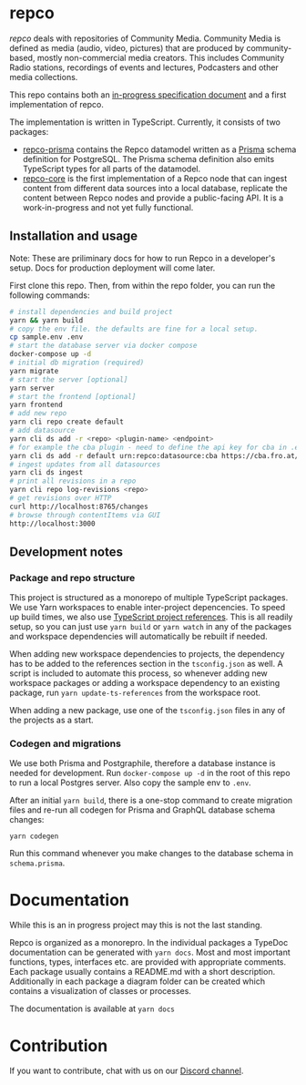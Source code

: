 # repco

_repco_ deals with repositories of Community Media. Community Media is defined as media (audio, video, pictures) that are produced by community-based, mostly non-commercial media creators. This includes Community Radio stations, recordings of events and lectures, Podcasters and other media collections.

This repo contains both an [in-progress specification document](SPEC.md) and a first implementation of repco.

The implementation is written in TypeScript. Currently, it consists of two packages:

- [repco-prisma](./packages/repco-prisma) contains the Repco datamodel written as a [Prisma](https://www.prisma.io/) schema definition for PostgreSQL. The Prisma schema definition also emits TypeScript types for all parts of the datamodel.
- [repco-core](./packages/repco-core) is the first implementation of a Repco node that can ingest content from different data sources into a local database, replicate the content between Repco nodes and provide a public-facing API. It is a work-in-progress and not yet fully functional.

## Installation and usage

Note: These are priliminary docs for how to run Repco in a developer's setup. Docs for production deployment will come later.

First clone this repo. Then, from within the repo folder, you can run the following commands:

```sh
# install dependencies and build project
yarn && yarn build
# copy the env file. the defaults are fine for a local setup.
cp sample.env .env
# start the database server via docker compose
docker-compose up -d
# initial db migration (required)
yarn migrate
# start the server [optional]
yarn server
# start the frontend [optional]
yarn frontend
# add new repo
yarn cli repo create default
# add datasource
yarn cli ds add -r <repo> <plugin-name> <endpoint>
# for example the cba plugin - need to define the api key for cba in .env file
yarn cli ds add -r default urn:repco:datasource:cba https://cba.fro.at/wp-json/wp/v2
# ingest updates from all datasources
yarn cli ds ingest
# print all revisions in a repo
yarn cli repo log-revisions <repo>
# get revisions over HTTP
curl http://localhost:8765/changes
# browse through contentItems via GUI
http://localhost:3000
```

## Development notes

### Package and repo structure

This project is structured as a monorepo of multiple TypeScript packages. We use Yarn workspaces to enable inter-project depencencies. To speed up build times, we also use [TypeScript project references](https://www.typescriptlang.org/docs/handbook/project-references.html). This is all readily setup, so you can just use `yarn build` or `yarn watch` in any of the packages and workspace dependencies will automatically be rebuilt if needed.

When adding new workspace dependencies to projects, the dependency has to be added to the references section in the `tsconfig.json` as well. A script is included to automate this process, so whenever adding new workspace packages or adding a workspace dependency to an existing package, run `yarn update-ts-references` from the workspace root.

When adding a new package, use one of the `tsconfig.json` files in any of the projects as a start.

### Codegen and migrations

We use both Prisma and Postgraphile, therefore a database instance is needed for development. Run `docker-compose up -d` in the root of this repo to run a local Postgres server. Also copy the sample env to `.env`.

After an initial `yarn build`, there is a one-stop command to create migration files and re-run all codegen for Prisma and GraphQL database schema changes:

`yarn codegen`

Run this command whenever you make changes to the database schema in `schema.prisma`.

# Documentation

While this is an in progress project may this is not the last standing.

Repco is organized as a monorepro. In the individual packages a TypeDoc documentation can be generated with `yarn docs`.
Most and most important functions, types, interfaces etc. are provided with appropriate comments. Each package usually contains a README.md with a short description. Additionally in each package a diagram folder can be created which contains a visualization of classes or processes.

The documentation is available at `yarn docs`

# Contribution

If you want to contribute, chat with us on our [Discord channel](https://discord.gg/XfUPZFH6cj).
